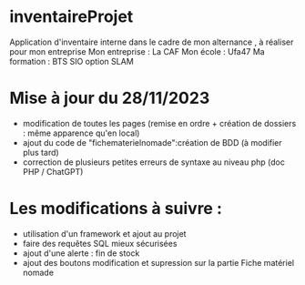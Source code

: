 # inventaireProjet
Application d'inventaire interne dans le cadre de mon alternance , à réaliser pour mon entreprise 
Mon entreprise : La CAF
Mon école : Ufa47
Ma formation : BTS SIO option SLAM
# Mise à jour du 28/11/2023
- modification de toutes les pages (remise en ordre + création de dossiers : même apparence qu'en local)
- ajout du code de "fichematerielnomade":création de BDD (à modifier plus tard)
- correction de plusieurs petites erreurs de syntaxe au niveau php (doc PHP / ChatGPT)
# Les modifications à suivre :
- utilisation d'un framework et ajout au projet
- faire des requêtes SQL mieux sécurisées
- ajout d'une alerte : fin de stock
- ajout des boutons modification et supression sur la partie Fiche matériel nomade

